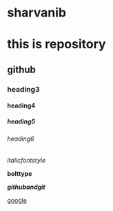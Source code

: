 # sharvanib
# this is repository
## github
### heading3
#### heading4
##### heading5
###### heading6
*italicfontstyle*

**bolttype**

***githubandgit***

[google](www.google.com)
